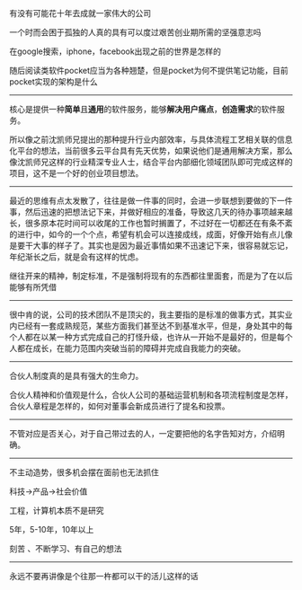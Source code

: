 有没有可能花十年去成就一家伟大的公司



一个时而会困于孤独的人真的具有可以度过艰苦创业期所需的坚强意志吗



在google搜索，iphone，facebook出现之前的世界是怎样的



随后阅读类软件pocket应当为各种翘楚，但是pocket为何不提供笔记功能，目前pocket实现的架构是什么

***



核心是提供一种**简单**且**通用**的软件服务，能够**解决用户痛点**，**创造需求**的软件服务。

所以像之前沈凯师兄提出的那种提升行业内部效率，与具体流程工艺相关联的信息化平台的想法，当前很多云平台具有先天优势，如果说他们是通用解决方案，那么像沈凯师兄这样的行业精深专业人士，结合平台内部细化领域团队即可完成这样的项目，这不是一个好的创业项目想法。



***



最近的思维有点太发散了，往往是做一件事的同时，会进一步联想到要做的下一件事，然后迅速的把想法记下来，并做好相应的准备，导致这几天的待办事项越来越长，很多原本花时间可以收尾的工作也暂时搁置了，不过好在一切都还在有条不紊的进行中，如今的一个个点，希望有机会可以连接成线，成面，好像开始有点儿像是要干大事的样子了。其实也是因为最近事情如果不迅速记下来，很容易就忘记，年纪渐长之后，就是会有这样的忧虑。



继往开来的精神，制定标准，不是强制将现有的东西都往里面套，而是为了在以后能够有所凭借



***

很中肯的说，公司的技术团队不是顶尖的，我主要指的是标准的做事方式，其实业内已经有一套成熟规范，某些方面我们甚至达不到基准水平，但是，身处其中的每个人都在以某一种方式完成自己的打怪升级，也许从一开始不是最好的，但是每个人都在成长，在能力范围内突破当前的障碍并完成自我能力的突破。

***

合伙人制度真的是具有强大的生命力。

合伙人精神和价值观是什么，合伙人公司的基础运营机制和各项流程制度是怎样，合伙人章程是怎样的，如何对董事会新成员进行了提名和投票。



***

不管对应是否关心，对于自己带过去的人，一定要把他的名字告知对方，介绍明确。



***

不主动造势，很多机会摆在面前也无法抓住



科技->产品->社会价值



工程，计算机本质不是研究





5年，5-10年，10年以上

刻苦 、不断学习、有自己的想法



***

永远不要再讲像是个往那一杵都可以干的活儿这样的话